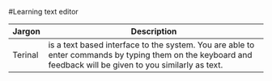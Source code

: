#Learning text editor

Jargon|Description
----- | ----------
Terinal| is a text based interface to the system. You are able to enter commands by typing them on the keyboard and feedback will be given to you similarly as text.
